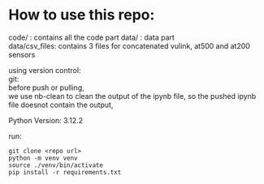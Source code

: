 # How to use this repo:

code/ : contains all the code part
data/ : data part  
        data/csv_files: contains 3 files for concatenated vulink, at500 and at200 sensors


using version control:  
git:  
before push or pulling,     
we use nb-clean to clean the output of the ipynb file, so the pushed ipynb file doesnot contain the output,  


Python Version: 3.12.2  

run:   
```
git clone <repo url>  
python -m venv venv  
source ./venv/bin/activate  
pip install -r requirements.txt
```




